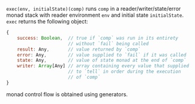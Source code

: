 `exec(env, initialState)(comp)` runs `comp` in a reader/writer/state/error monad stack with reader environment `env` and initial state `initialState`. `exec` returns the following object:
```javascript
{
	success: Boolean,  // true if `comp` was run in its entirety
	                   // without `fail` being called
	result: Any,       // value returned by `comp`
	error: Any,        // value supplied to `fail` if it was called
	state: Any,        // value of state monad at the end of `comp`
	writer: Array[Any] // array containing every value that supplied
	                   // to `tell` in order during the execution
	                   // of `comp`
}
```

monad control flow is obtained using generators. 
<!--stackedit_data:
eyJoaXN0b3J5IjpbLTExNjc3MTczOCwtMTU5NjQ2NjAwMF19
-->